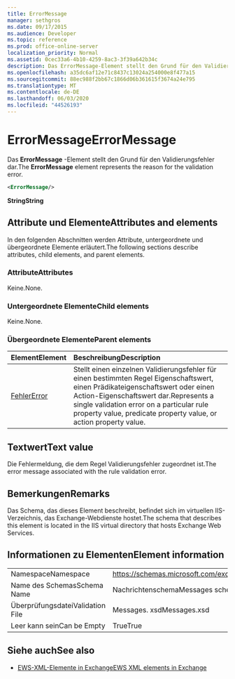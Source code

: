 ```yaml
---
title: ErrorMessage
manager: sethgros
ms.date: 09/17/2015
ms.audience: Developer
ms.topic: reference
ms.prod: office-online-server
localization_priority: Normal
ms.assetid: 0cec33a6-4b10-4259-8ac3-3f39a642b34c
description: Das ErrorMessage-Element stellt den Grund für den Validierungsfehler dar.
ms.openlocfilehash: a35dc6af12e71c8437c13024a254000e8f477a15
ms.sourcegitcommit: 88ec988f2bb67c1866d06b361615f3674a24e795
ms.translationtype: MT
ms.contentlocale: de-DE
ms.lasthandoff: 06/03/2020
ms.locfileid: "44526193"
---
```

# <a name="errormessage"></a><span data-ttu-id="2d1d4-103">ErrorMessage</span><span class="sxs-lookup"><span data-stu-id="2d1d4-103">ErrorMessage</span></span>

<span data-ttu-id="2d1d4-104">Das **ErrorMessage** -Element stellt den Grund für den Validierungsfehler dar.</span><span class="sxs-lookup"><span data-stu-id="2d1d4-104">The **ErrorMessage** element represents the reason for the validation error.</span></span> 
  
```XML
<ErrorMessage/>
```

 <span data-ttu-id="2d1d4-105">**String**</span><span class="sxs-lookup"><span data-stu-id="2d1d4-105">**String**</span></span>
## <a name="attributes-and-elements"></a><span data-ttu-id="2d1d4-106">Attribute und Elemente</span><span class="sxs-lookup"><span data-stu-id="2d1d4-106">Attributes and elements</span></span>

<span data-ttu-id="2d1d4-107">In den folgenden Abschnitten werden Attribute, untergeordnete und übergeordnete Elemente erläutert.</span><span class="sxs-lookup"><span data-stu-id="2d1d4-107">The following sections describe attributes, child elements, and parent elements.</span></span>
  
### <a name="attributes"></a><span data-ttu-id="2d1d4-108">Attribute</span><span class="sxs-lookup"><span data-stu-id="2d1d4-108">Attributes</span></span>

<span data-ttu-id="2d1d4-109">Keine.</span><span class="sxs-lookup"><span data-stu-id="2d1d4-109">None.</span></span>
  
### <a name="child-elements"></a><span data-ttu-id="2d1d4-110">Untergeordnete Elemente</span><span class="sxs-lookup"><span data-stu-id="2d1d4-110">Child elements</span></span>

<span data-ttu-id="2d1d4-111">Keine.</span><span class="sxs-lookup"><span data-stu-id="2d1d4-111">None.</span></span>
  
### <a name="parent-elements"></a><span data-ttu-id="2d1d4-112">Übergeordnete Elemente</span><span class="sxs-lookup"><span data-stu-id="2d1d4-112">Parent elements</span></span>

|<span data-ttu-id="2d1d4-113">**Element**</span><span class="sxs-lookup"><span data-stu-id="2d1d4-113">**Element**</span></span>|<span data-ttu-id="2d1d4-114">**Beschreibung**</span><span class="sxs-lookup"><span data-stu-id="2d1d4-114">**Description**</span></span>|
|:-----|:-----|
|[<span data-ttu-id="2d1d4-115">Fehler</span><span class="sxs-lookup"><span data-stu-id="2d1d4-115">Error</span></span>](error.md) <br/> |<span data-ttu-id="2d1d4-116">Stellt einen einzelnen Validierungsfehler für einen bestimmten Regel Eigenschaftswert, einen Prädikateigenschaftswert oder einen Action-Eigenschaftswert dar.</span><span class="sxs-lookup"><span data-stu-id="2d1d4-116">Represents a single validation error on a particular rule property value, predicate property value, or action property value.</span></span>  <br/> |
   
## <a name="text-value"></a><span data-ttu-id="2d1d4-117">Textwert</span><span class="sxs-lookup"><span data-stu-id="2d1d4-117">Text value</span></span>

<span data-ttu-id="2d1d4-118">Die Fehlermeldung, die dem Regel Validierungsfehler zugeordnet ist.</span><span class="sxs-lookup"><span data-stu-id="2d1d4-118">The error message associated with the rule validation error.</span></span>
  
## <a name="remarks"></a><span data-ttu-id="2d1d4-119">Bemerkungen</span><span class="sxs-lookup"><span data-stu-id="2d1d4-119">Remarks</span></span>

<span data-ttu-id="2d1d4-120">Das Schema, das dieses Element beschreibt, befindet sich im virtuellen IIS-Verzeichnis, das Exchange-Webdienste hostet.</span><span class="sxs-lookup"><span data-stu-id="2d1d4-120">The schema that describes this element is located in the IIS virtual directory that hosts Exchange Web Services.</span></span>
  
## <a name="element-information"></a><span data-ttu-id="2d1d4-121">Informationen zu Elementen</span><span class="sxs-lookup"><span data-stu-id="2d1d4-121">Element information</span></span>

|||
|:-----|:-----|
|<span data-ttu-id="2d1d4-122">Namespace</span><span class="sxs-lookup"><span data-stu-id="2d1d4-122">Namespace</span></span>  <br/> |https://schemas.microsoft.com/exchange/services/2006/messages  <br/> |
|<span data-ttu-id="2d1d4-123">Name des Schemas</span><span class="sxs-lookup"><span data-stu-id="2d1d4-123">Schema Name</span></span>  <br/> |<span data-ttu-id="2d1d4-124">Nachrichtenschema</span><span class="sxs-lookup"><span data-stu-id="2d1d4-124">Messages schema</span></span>  <br/> |
|<span data-ttu-id="2d1d4-125">Überprüfungsdatei</span><span class="sxs-lookup"><span data-stu-id="2d1d4-125">Validation File</span></span>  <br/> |<span data-ttu-id="2d1d4-126">Messages. xsd</span><span class="sxs-lookup"><span data-stu-id="2d1d4-126">Messages.xsd</span></span>  <br/> |
|<span data-ttu-id="2d1d4-127">Leer kann sein</span><span class="sxs-lookup"><span data-stu-id="2d1d4-127">Can be Empty</span></span>  <br/> |<span data-ttu-id="2d1d4-128">True</span><span class="sxs-lookup"><span data-stu-id="2d1d4-128">True</span></span>  <br/> |
   
## <a name="see-also"></a><span data-ttu-id="2d1d4-129">Siehe auch</span><span class="sxs-lookup"><span data-stu-id="2d1d4-129">See also</span></span>



- [<span data-ttu-id="2d1d4-130">EWS-XML-Elemente in Exchange</span><span class="sxs-lookup"><span data-stu-id="2d1d4-130">EWS XML elements in Exchange</span></span>](ews-xml-elements-in-exchange.md)

